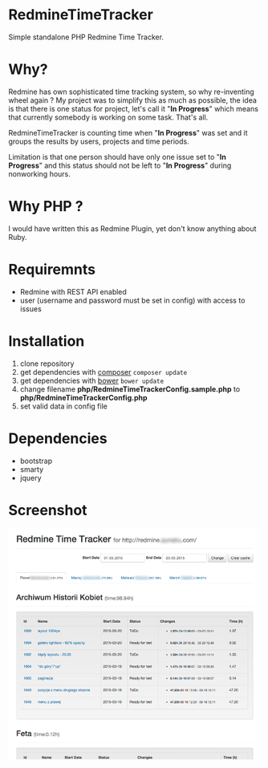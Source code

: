 # RedmineTimeTracker
Simple standalone PHP Redmine Time Tracker.

# Why?
Redmine has own sophisticated time tracking system, so why re-inventing wheel again ?
My project was to simplify this as much as possible, the idea is that there is one
status for project, let's call it "**In Progress**" which means that currently somebody
is working on some task. That's all.

RedmineTimeTracker is counting time when "**In Progress**" was set and it groups the results
by users, projects and time periods.

Limitation is that one person should have only one issue set to "**In Progress**" and this status should not be left to "**In Progress**"
during nonworking hours.

# Why PHP ?
I would have written this as Redmine Plugin, yet don't know anything about Ruby.

# Requiremnts 

 - Redmine with REST API enabled
 - user (username and password must be set in config) with access to issues

# Installation

 1. clone repository
 2. get dependencies with [composer](https://getcomposer.org/) `composer update`
 3. get dependencies with [bower](http://bower.io/) `bower update`
 4. change filename **php/RedmineTimeTrackerConfig.sample.php** to **php/RedmineTimeTrackerConfig.php**
 5. set valid data in config file

# Dependencies 

 - bootstrap
 - smarty
 - jquery

# Screenshot
![Screenshot](https://raw.githubusercontent.com/qunabu/RedmineTimeTracker/master/app1.png)